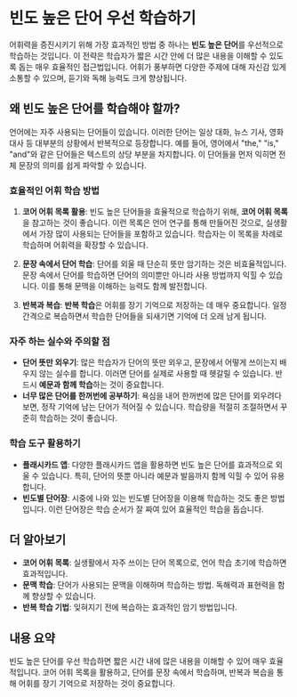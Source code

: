 # 빈도 높은 단어 우선 학습하기

어휘력을 증진시키기 위해 가장 효과적인 방법 중 하나는 **빈도 높은 단어**를 우선적으로 학습하는 것입니다. 이 전략은 학습자가 짧은 시간 안에 더 많은 내용을 이해할 수 있도록 돕는 매우 효율적인 접근법입니다. 어휘가 풍부하면 다양한 주제에 대해 자신감 있게 소통할 수 있으며, 듣기와 독해 능력도 크게 향상됩니다.

## 왜 빈도 높은 단어를 학습해야 할까?

언어에는 자주 사용되는 단어들이 있습니다. 이러한 단어는 일상 대화, 뉴스 기사, 영화 대사 등 대부분의 상황에서 반복적으로 등장합니다. 예를 들어, 영어에서 "the," "is," "and"와 같은 단어들은 텍스트의 상당 부분을 차지합니다. 이 단어들을 먼저 익히면 전체 문장의 의미를 쉽게 파악할 수 있습니다.

### 효율적인 어휘 학습 방법

1. **코어 어휘 목록 활용**: 빈도 높은 단어들을 효율적으로 학습하기 위해, **코어 어휘 목록**을 참고하는 것이 좋습니다. 이런 목록은 언어 연구를 통해 만들어진 것으로, 실생활에서 가장 많이 사용되는 단어들을 포함하고 있습니다. 학습자는 이 목록을 차례로 학습하며 어휘력을 확장할 수 있습니다.
   
2. **문장 속에서 단어 학습**: 단어를 외울 때 단순히 뜻만 암기하는 것은 비효율적입니다. 문장 속에서 단어를 학습하면 단어의 의미뿐만 아니라 사용 방법까지 익힐 수 있습니다. 이를 통해 문맥을 이해하는 능력도 함께 발전합니다.

3. **반복과 복습**: **반복 학습**은 어휘를 장기 기억으로 저장하는 데 매우 중요합니다. 일정 간격으로 복습하면서 학습한 단어들을 되새기면 기억에 더 오래 남게 됩니다.

### 자주 하는 실수와 주의할 점

- **단어 뜻만 외우기**: 많은 학습자가 단어의 뜻만 외우고, 문장에서 어떻게 쓰이는지 배우지 않는 실수를 합니다. 이러면 단어를 실제로 사용할 때 헷갈릴 수 있습니다. 반드시 **예문과 함께 학습**하는 것이 중요합니다.
- **너무 많은 단어를 한꺼번에 공부하기**: 욕심을 내어 한꺼번에 많은 단어를 외우려다 보면, 정작 기억에 남는 단어가 적어질 수 있습니다. 학습량을 적절히 조절하면서 꾸준히 학습하는 것이 좋습니다.

### 학습 도구 활용하기

- **플래시카드 앱**: 다양한 플래시카드 앱을 활용하면 빈도 높은 단어를 효과적으로 외울 수 있습니다. 특히, 단어의 뜻뿐 아니라 예문과 발음까지 함께 익힐 수 있어 유용합니다.
- **빈도별 단어장**: 시중에 나와 있는 빈도별 단어장을 이용해 학습하는 것도 좋은 방법입니다. 이런 단어장은 학습 순서가 잘 짜여 있어 효율적인 학습을 돕습니다.

## 더 알아보기

- **코어 어휘 목록**: 실생활에서 자주 쓰이는 단어 목록으로, 언어 학습 초기에 학습하면 효과적입니다.
- **문맥 학습**: 단어가 사용되는 문맥을 이해하며 학습하는 방법. 독해력과 표현력을 함께 향상할 수 있습니다.
- **반복 학습 기법**: 잊혀지기 전에 복습하는 효과적인 암기 방법입니다.

## 내용 요약

빈도 높은 단어를 우선 학습하면 짧은 시간 내에 많은 내용을 이해할 수 있어 매우 효율적입니다. 코어 어휘 목록을 활용하고, 단어를 문장 속에서 학습하며, 반복과 복습을 통해 어휘를 장기 기억으로 저장하는 것이 중요합니다.